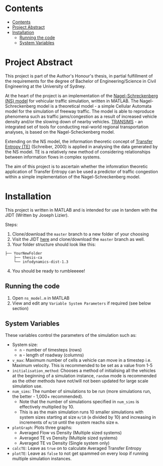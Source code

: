 # Contents
<!-- TOC depthFrom:1 depthTo:6 withLinks:1 updateOnSave:1 orderedList:0 -->

- [Contents](#contents)
- [Project Abstract](#project-abstract)
- [Installation](#installation)
	- [Running the code](#running-the-code)
	- [System Variables](#system-variables)

<!-- /TOC -->

# Project Abstract
This project is part of the Author's Honour's thesis, in partial fulfillment of the requirements for the degree of Bachelor of Engineering/Science in Civil Engineering at the University of Sydney.

At the heart of the project is an implementation of the [Nagel-Schreckenberg (NS) model](https://en.wikipedia.org/wiki/Nagel%E2%80%93Schreckenberg_model) for vehicular traffic simulation, written in MATLAB. The Nagel-Schreckenberg model is a theoretical model - a simple Cellular Automata model for the simulation of freeway traffic. The model is able to reproduce phenomena such as traffic jams/congestion as a result of increased vehicle density and/or the slowing down of nearby vehicles. [TRANSIMS](https://en.wikipedia.org/wiki/Transims) - an integrated set of tools for conducting real-world regional transportation analyses, is based on the Nagel-Scheckenberg model.

Extending on the NS model, the information theoretic concept of [Transfer Entropy (TE)](https://en.wikipedia.org/wiki/Transfer_entropy) (Schreiber, 2000) is applied in analysing the data generated by the NS model. TE is a relatively new method of considering relationships between information flows in complex systems.

The aim of this project is to ascertain whether the infomration theoretic application of Transfer Entropy can be used a predictor of traffic congestion within a simple implementation of the Nagel-Schreckenberg model.

# Installation
This project is written in MATLAB and is intended for use in tandem with the JIDT (Written by Joseph Lizier).

Steps:

1. Clone/download the `master` branch to a new folder of your choosing
2. Visit the JIDT [here](https://github.com/jlizier/jidt) and clone/download the `master` branch as well.
3. Your folder structure should look like this:
  ```
  ├── YourNewFolder
      ├── thesis-ca
      └── infodynamics-dist-1.3
  ```
4. You should be ready to rumbleeeee!

## Running the code
1. Open `ns_model.m` in MATLAB
2. View and edit any `Variable System Parameters` if required (see below section)

## System Variables
These variables control the parameters of the simulation such as:
- System size:
	- `n` - number of timesteps (rows)
	- `m` - length of roadway (columns)
- `v_max`: Maximum number of cells a vehicle can move in a timestep i.e. Maximum velocity. This is recommended to be set as a value from 1-5
- `initialisation_method`: Chooses a method of initialising all the vehicles at the beginning of a simulation instance, `random` mode is recommended as the other methods have not/will not been updated for large scale simulation use.
- `num_sims`: The number of simulations to be run (more simulations run, the better - 1,000+ recommended).
	- Note that the number of simulations specified in `num_sims` is effectively multiplied by 10.
	- This is as the main simulation runs 10 smaller simulations with system sizes starting at size `m/10` (`m` divided by 10) and increasing in increments of `m/10` until the system reachs size `m`.
- `plotGraph`: Plots three graphs:
	- Averaged Flow vs Density (Multiple sized systems)
	- Averaged TE vs Density (Multiple sized systems)
	- Averaged TE vs Density (Single system only)
- `calcTE`: Leave as `true` on to calculate Averaged Transfer Entropy
- `plotTE`: Leave as `false` to not get spammed on every loop if running multiple simulation instances.
